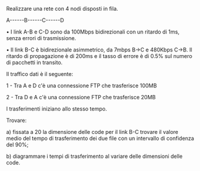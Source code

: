 Realizzare una rete con 4 nodi disposti in fila.

A------B------C------D

• I link A-B e C-D sono da 100Mbps bidirezionali con un ritardo di 1ms, senza errori di trasmissione.

• Il link B-C è bidirezionale asimmetrico, da 7mbps B->C e 480Kbps C->B. Il ritardo di propagazione è di 200ms e il tasso di errore è di 0.5% sul numero di pacchetti in transito.

Il traffico dati è il seguente:

1 - Tra A e D c'è una connessione FTP che trasferisce 100MB

2 - Tra D e A c'è una connessione FTP che trasferisce 20MB

I trasferimenti iniziano allo stesso tempo.

Trovare:

a) fissata a 20 la dimensione delle code per il link B-C trovare il valore medio del tempo di trasferimento dei due file con un intervallo di confidenza del 90%;

b) diagrammare i tempi di trasferimento al variare delle dimensioni delle code.
